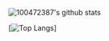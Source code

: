 ![100472387's github stats](https://github-readme-stats.vercel.app/api?username=100472387)

[![Top Langs](https://github-readme-stats.vercel.app/api/top-langs/?username=100472387)]
